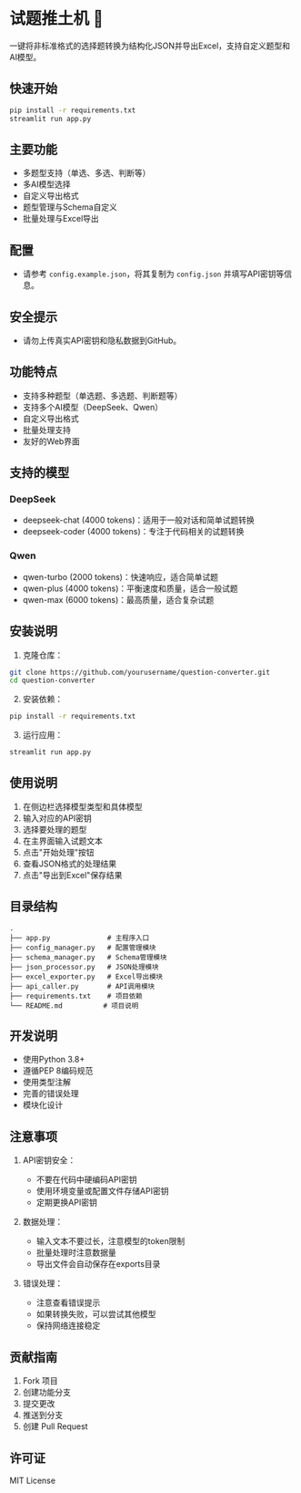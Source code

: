 # 试题推土机 🚜

一键将非标准格式的选择题转换为结构化JSON并导出Excel，支持自定义题型和AI模型。

## 快速开始

```bash
pip install -r requirements.txt
streamlit run app.py
```

## 主要功能
- 多题型支持（单选、多选、判断等）
- 多AI模型选择
- 自定义导出格式
- 题型管理与Schema自定义
- 批量处理与Excel导出

## 配置
- 请参考 `config.example.json`，将其复制为 `config.json` 并填写API密钥等信息。

## 安全提示
- 请勿上传真实API密钥和隐私数据到GitHub。

## 功能特点

- 支持多种题型（单选题、多选题、判断题等）
- 支持多个AI模型（DeepSeek、Qwen）
- 自定义导出格式
- 批量处理支持
- 友好的Web界面

## 支持的模型

### DeepSeek
- deepseek-chat (4000 tokens)：适用于一般对话和简单试题转换
- deepseek-coder (4000 tokens)：专注于代码相关的试题转换

### Qwen
- qwen-turbo (2000 tokens)：快速响应，适合简单试题
- qwen-plus (4000 tokens)：平衡速度和质量，适合一般试题
- qwen-max (6000 tokens)：最高质量，适合复杂试题

## 安装说明

1. 克隆仓库：
```bash
git clone https://github.com/yourusername/question-converter.git
cd question-converter
```

2. 安装依赖：
```bash
pip install -r requirements.txt
```

3. 运行应用：
```bash
streamlit run app.py
```

## 使用说明

1. 在侧边栏选择模型类型和具体模型
2. 输入对应的API密钥
3. 选择要处理的题型
4. 在主界面输入试题文本
5. 点击"开始处理"按钮
6. 查看JSON格式的处理结果
7. 点击"导出到Excel"保存结果

## 目录结构

```
.
├── app.py              # 主程序入口
├── config_manager.py   # 配置管理模块
├── schema_manager.py   # Schema管理模块
├── json_processor.py   # JSON处理模块
├── excel_exporter.py   # Excel导出模块
├── api_caller.py       # API调用模块
├── requirements.txt    # 项目依赖
└── README.md          # 项目说明
```

## 开发说明

- 使用Python 3.8+
- 遵循PEP 8编码规范
- 使用类型注解
- 完善的错误处理
- 模块化设计

## 注意事项

1. API密钥安全：
   - 不要在代码中硬编码API密钥
   - 使用环境变量或配置文件存储API密钥
   - 定期更换API密钥

2. 数据处理：
   - 输入文本不要过长，注意模型的token限制
   - 批量处理时注意数据量
   - 导出文件会自动保存在exports目录

3. 错误处理：
   - 注意查看错误提示
   - 如果转换失败，可以尝试其他模型
   - 保持网络连接稳定

## 贡献指南

1. Fork 项目
2. 创建功能分支
3. 提交更改
4. 推送到分支
5. 创建 Pull Request

## 许可证

MIT License 